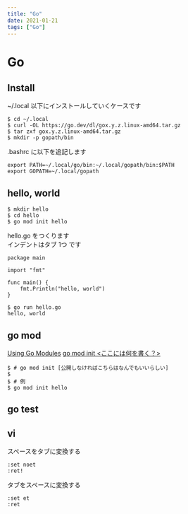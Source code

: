 ```yaml
---
title: "Go"
date: 2021-01-21
tags: ["Go"]
---
```


# Go

## Install

~/.local 以下にインストールしていくケースです  

```
$ cd ~/.local
$ curl -OL https://go.dev/dl/gox.y.z.linux-amd64.tar.gz
$ tar zxf gox.y.z.linux-amd64.tar.gz
$ mkdir -p gopath/bin
```

.bashrc に以下を追記します	

```
export PATH=~/.local/go/bin:~/.local/gopath/bin:$PATH
export GOPATH=~/.local/gopath
```

## hello, world

```
$ mkdir hello
$ cd hello
$ go mod init hello
```

hello.go をつくります  
インデントはタブ 1つ です  

```
package main

import "fmt"

func main() {
	fmt.Println("hello, world")
}
```

```
$ go run hello.go
hello, world
```

## go mod

[Using Go Modules](https://blog.golang.org/using-go-modules)
[go mod init <ここには何を書く？>](https://teratail.com/questions/217859)

```
$ # go mod init [公開しなければこちらはなんでもいいらしい]
$
$ # 例
$ go mod init hello
```

## go test

## vi

スペースをタブに変換する  

```
:set noet
:ret!
```

タブをスペースに変換する  

```
:set et
:ret
```
